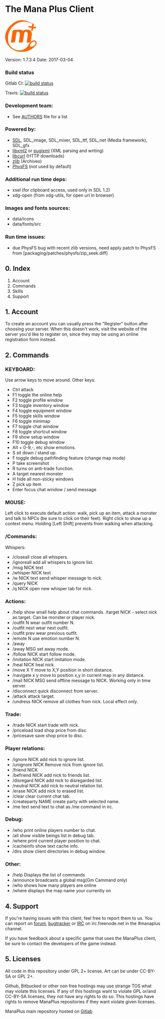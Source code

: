 # The Mana Plus Client

![ManaPlus logo](data/icons/manaplus.png)

Version: 1.7.3.4        Date: 2017-03-04

### Build status

Gitlab CI: [![build status](https://gitlab.com/manaplus/manaplus/badges/master/build.svg)](https://gitlab.com/manaplus/manaplus/commits/master)

Travis: [![build status](https://travis-ci.org/ManaPlus/ManaPlus.svg?branch=master)](https://gitlab.com/manaplus/manaplus/commits/master)

### Development team:
 - See [AUTHORS](AUTHORS) file for a list

### Powered by:

 - [SDL](http://libsdl.org/), SDL_image, SDL_mixer, SDL_ttf, SDL_net (Media framework), SDL_gfx
 - [libxml2](http://xmlsoft.org/) or [pugixml](http://pugixml.org/) (XML parsing and writing)
 - [libcurl](http://curl.haxx.se/) (HTTP downloads)
 - [zlib](http://zlib.net/) (Archives)
 - [PhysFS](https://icculus.org/physfs/) (not used by default)

### Additional run time deps:
 - xsel (for clipboard access, used only in SDL 1.2)
 - xdg-open (from xdg-utils, for open url in browser)

### Images and fonts sources:
 - data/icons
 - data/fonts/src

### Run time issues:
 - due PhysFS bug with recent zlib versions, need apply patch to PhysFS from [packaging/patches/physfs/zip_seek.diff]


## 0. Index

1. Account
2. Commands
3. Skills
4. Support


## 1. Account

To create an account you can usually press the "Register" button after
choosing your server. When this doesn't work, visit the website of the server
you'd like to register on, since they may be using an online registration
form instead.

## 2. Commands

### KEYBOARD:

Use arrow keys to move around. Other keys:

- Ctrl               attack
- F1                 toggle the online help
- F2                 toggle profile window
- F3                 toggle inventory window
- F4                 toggle equipment window
- F5                 toggle skills window
- F6                 toggle minimap
- F7                 toggle chat window
- F8                 toggle shortcut window
- F9                 show setup window
- F10                toggle debug window
- Alt + 0-9,-, etc   show emotions.
- S                  sit down / stand up.
- F                  toggle debug pathfinding feature (change map mode)
- P                  take screenshot
- R                  turns on anti-trade function.
- A                  target nearest monster
- H                  hide all non-sticky windows
- Z                  pick up item
- Enter              focus chat window / send message

### MOUSE:

Left click to execute default action: walk, pick up an item, attack a monster
and talk to NPCs (be sure to click on their feet). Right click to show up a
context menu. Holding [Left Shift] prevents from walking when attacking.

### /Commands:

Whispers:
- /closeall          close all whispers.
- /ignoreall         add all whispers to ignore list.
- /msg NICK text
- /whisper NICK text
- /w NICK text       send whisper message to nick.
- /query NICK
- /q NICK            open new whisper tab for nick.

### Actions:
- /help              show small help about chat commands. /target NICK - select nick as target. Can be monster or player nick.
- /outfit N          wear outfit number N.
- /outfit next       wear next outfit.
- /outfit prev       wear previous outfit.
- /emote N           use emotion number N.
- /away
- /away MSG          set away mode.
- /follow NICK       start follow mode.
- /imitation NICK    start imitation mode.
- /heal NICK         heal nick.
- /move X Y          move to X,Y position in short distance.
- /navigate x y      move to position x,y in current map in any distance.
- /mail NICK MSG     send offline message to NICK. Working only in tmw server.
- /disconnect        quick disconnect from server.
- /attack            attack target.
- /undress NICK      remove all clothes from nick. Local effect only.

### Trade:
- /trade NICK        start trade with nick.
- /priceload         load shop price from disc.
- /pricesave         save shop price to disc.

### Player relations:
- /ignore NICK       add nick to ignore list.
- /unignore NICK     Remove nick from ignore list.
- /friend NICK
- /befriend NICK     add nick to friends list.
- /disregard NICK    add nick to disregarded list.
- /neutral NICK      add nick to neutral relation list.
- /erase NICK        add nick to erased list.
- /clear             clear current chat tab.
- /createparty NAME  create party with selected name.
- /me text           send text to chat as /me command in irc.

### Debug:
- /who               print online players number to chat.
- /all               show visible beings list in debug tab.
- /where             print current player position to chat.
- /cacheinfo         show text cache info.
- /dirs              show client directories in debug window.

### Other:
- /help              Displays the list of commands
- /announce          broadcasts a global msg(Gm Cammand only)
- /who               shows how many players are online
- /where             displays the map name your currently on

## 4. Support

If you're having issues with this client, feel free to report them to us.
You can report on [forum](http://forums.themanaworld.org/viewforum.php?f=12),
[bugtracker](http://bugs.evolonline.org) or
[IRC](webchat.freenode.net/?channels=manaplus) on irc.freenode.net in the #manaplus channel.

If you have feedback about a specific game that uses the ManaPlus client, be sure
to contact the developers of the game instead.

## 5. Licenses

All code in this repository under GPL 2+ license. Art can be under CC-BY-SA or GPL 2+.

Github, Bitbucked or other non free hostings may use strange TOS what may violate this licenses. If any of this hostings want to violate GPL or/and CC-BY-SA licenses,
they not have any rights to do so. This hostings have rights to remove ManaPlus repositories if they want violate given licenses.

ManaPlus main repository hosted on [Gitlab](https://gitlab.com/manaplus/manaplus/)
